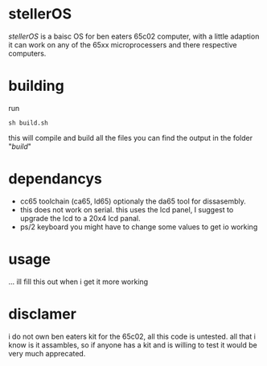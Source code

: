 # stellerOS
_stellerOS_ is a baisc OS for ben eaters 65c02 computer, with a little adaption it can work on any of the 65xx microprocessers and there respective computers.
# building
run
```
sh build.sh
```
this will compile and build all the files
you can find the output in the folder "_build_"

# dependancys
- cc65 toolchain (ca65, ld65) optionaly the da65 tool for dissasembly.
- this does not work on serial. this uses the lcd panel, I suggest to upgrade the lcd to a 20x4 lcd panal.
- ps/2 keyboard
you might have to change some values to get io working
# usage
... ill fill this out when i get it more working

# disclamer
i do not own ben eaters kit for the 65c02, all this code is untested. all that i know is it assambles, so if anyone has a kit and is willing to test it would be very much apprecated.
